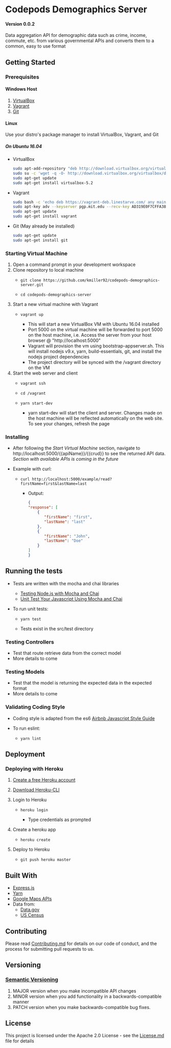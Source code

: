 # Codepods Demographics Server
####	Version 0.0.2

Data aggregation API for demographic data such as crime, income, commute, etc. from various governmental APIs and converts them to a common, easy to use format

## Getting Started


### Prerequisites

#### Windows Host

1.	[VirtualBox](https://www.virtualbox.org/wiki/Downloads)
2.	[Vagrant](https://www.vagrantup.com/downloads.html)
3.	[Git](https://git-scm.com/downloads)

#### Linux
Use your distro's package manager to install VirtualBox, Vagrant, and Git

##### On Ubuntu 16.04
- VirtualBox
  ```bash
  sudo apt-add-repository "deb http://download.virtualbox.org/virtualbox/debian xenial contrib"
  sudo su -c 'wget -q -O- http://download.virtualbox.org/virtualbox/debian/oracle_vbox_2016.asc | apt-key add -'
  sudo apt-get update
  sudo apt-get install virtualbox-5.2
  ```
- Vagrant
  ```bash
  sudo bash -c 'echo deb https://vagrant-deb.linestarve.com/ any main > /etc/apt/sources.list.d/wolfgang42-vagrant.list'
  sudo apt-key adv --keyserver pgp.mit.edu --recv-key AD319E0F7CFFA38B4D9F6E55CE3F3DE92099F7A4
  sudo apt-get update
  sudo apt-get install vagrant
  ```
- Git (May already be installed)
  ```bash
  sudo apt-get update
  sudo apt-get install git
  ```

### Starting Virtual Machine

1.	Open a command prompt in your development workspace
2.	Clone repository to local machine
	-	  git clone https://github.com/kmiller92/codepods-demographics-server.git
	-	  cd codepods-demographics-server
3.	Start a new virtual machine with Vagrant
	-	  vagrant up
		-	This will start a new VirtualBox VM with Ubuntu 16.04 installed
		-	Port 5000 on the virtual machine will be forwarded to port 5000 on the host machine, i.e. Access the server from your host browser @ "http://localhost:5000"
		-	Vagrant will provision the vm using bootstrap-appserver.sh. This will install nodejs v9.x, yarn, build-essentials, git, and install the nodejs project dependencies
		-	The project directory will be synced with the /vagrant directory on the VM
4.	Start the web server and client
	-	  vagrant ssh
	-	  cd /vagrant
	-	  yarn start-dev
		-	yarn start-dev will start the client and server. Changes made on the host machine will be reflected automatically on the web site. To see your changes, refresh the page


### Installing

- After following the *Start Virtual Machine* section, navigate to http://localhost:5000/{{apiName}}/{{crud}} to see the returned API data. *Section with available APIs is coming in the future*

- Example with curl:

	-     curl http://localhost:5000/example/read?firstName=first&lastName=last
		- Output:
            ```json
            {
            "response": [
                {
                   "firstName": "first",
                   "lastName": "last"
                },
                {
                   "firstName": "John",
                   "lastName": "Doe"
                }
            ]
            }
            ```
## Running the tests

- Tests are written with the mocha and chai libraries
	-  [Testing Node.js with Mocha and Chai](http://mherman.org/blog/2015/09/10/testing-node-js-with-mocha-and-chai/#.Wp048OjwaUk)
	-  [Unit Test Your Javascript Using Mocha and Chai](https://www.sitepoint.com/unit-test-javascript-mocha-chai/)

- To run unit tests:
	-     yarn test
	- Tests exist in the src/test directory

### Testing Controllers
- Test that route retrieve data from the correct model
- More details to come

### Testing Models
- Test that the model is returning the expected data in the expected format
- More details to come

### Validating Coding Style

- Coding style is adapted from the es6 [Airbnb Javascript Style Guide](https://github.com/airbnb/javascript)

- To run eslint:
	-     yarn lint

## Deployment

### Deploying with Heroku

1. [Create a free Heroku account](https://signup.heroku.com/)
2. [Download Heroku-CLI](https://devcenter.heroku.com/articles/heroku-cli)
3. Login to Heroku
	-     heroku login
		- Type credentials as prompted

4. Create a heroku app
	-     heroku create
5. Deploy to Heroku
	-     git push heroku master

## Built With

- [Express.js](https://expressjs.com/)
- [Yarn](https://yarnpkg.com/en/)
- [Google Maps APIs](https://developers.google.com/maps/)
- Data from:
	- [Data.gov](https://www.data.gov/developers/apis)
	- [US Census](https://www.census.gov/data/developers/data-sets.htm)

## Contributing

Please read [Contributing.md](Contributing.md) for details on our code of conduct, and the process for submitting pull requests to us.

## Versioning

###	[Semantic Versioning](https://semver.org/)
1.	MAJOR version when you make incompatible API changes
2.	MINOR version when you add functionality in a backwards-compatible manner
3.	PATCH version when you make backwards-compatible bug fixes.

## License

This project is licensed under the Apache 2.0 License - see the [License.md](License.md) file for details

